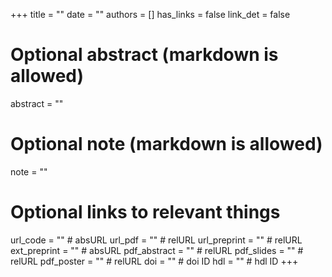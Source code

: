 +++
title = ""
date = ""
authors = []
has_links = false
link_det = false

# Optional abstract (markdown is allowed)
abstract = ""

# Optional note (markdown is allowed)
note = ""

# Optional links to relevant things
url_code = "" # absURL
url_pdf = "" # relURL
url_preprint = "" # relURL
ext_preprint = "" # absURL
pdf_abstract = "" # relURL
pdf_slides = "" # relURL
pdf_poster = "" # relURL
doi = "" # doi ID
hdl = "" # hdl ID
+++